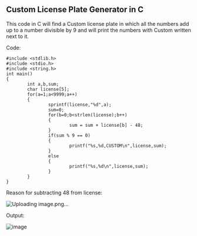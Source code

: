
## Custom License Plate Generator in C

This code in C will find a Custom license plate in which all the numbers add up to a number divisible by 9 and will print the numbers with Custom written next to it.

Code:

```
#include <stdlib.h>
#include <stdio.h>
#include <string.h>
int main()
{
        int a,b,sum;
        char license[5];
        for(a=1;a<9999;a++)
        {
                sprintf(license,"%d",a);
                sum=0;
                for(b=0;b<strlen(license);b++)
                {
                        sum = sum + license[b] - 48;
                }
                if(sum % 9 == 0)
                {
                        printf("%s,%d,CUSTOM\n",license,sum);
                }
                else
                {
                        printf("%s,%d\n",license,sum);
                }
        }
}
```


Reason for subtracting 48 from license:


![Uploading image.png…]()



Output:

![image](https://user-images.githubusercontent.com/124895858/221580596-6f35f71f-cc1d-42c2-bd90-3a71973b6093.png)
